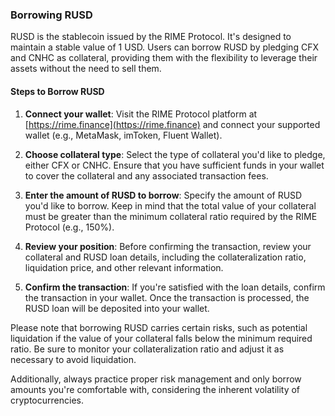 ### Borrowing RUSD

RUSD is the stablecoin issued by the RIME Protocol. It's designed to maintain a stable value of 1 USD. Users can borrow RUSD by pledging CFX and CNHC as collateral, providing them with the flexibility to leverage their assets without the need to sell them.

#### Steps to Borrow RUSD

1. **Connect your wallet**: Visit the RIME Protocol platform at [https://rime.finance](https://rime.finance) and connect your supported wallet (e.g., MetaMask, imToken, Fluent Wallet).

2. **Choose collateral type**: Select the type of collateral you'd like to pledge, either CFX or CNHC. Ensure that you have sufficient funds in your wallet to cover the collateral and any associated transaction fees.

3. **Enter the amount of RUSD to borrow**: Specify the amount of RUSD you'd like to borrow. Keep in mind that the total value of your collateral must be greater than the minimum collateral ratio required by the RIME Protocol (e.g., 150%).

4. **Review your position**: Before confirming the transaction, review your collateral and RUSD loan details, including the collateralization ratio, liquidation price, and other relevant information.

5. **Confirm the transaction**: If you're satisfied with the loan details, confirm the transaction in your wallet. Once the transaction is processed, the RUSD loan will be deposited into your wallet.

Please note that borrowing RUSD carries certain risks, such as potential liquidation if the value of your collateral falls below the minimum required ratio. Be sure to monitor your collateralization ratio and adjust it as necessary to avoid liquidation.

Additionally, always practice proper risk management and only borrow amounts you're comfortable with, considering the inherent volatility of cryptocurrencies.
